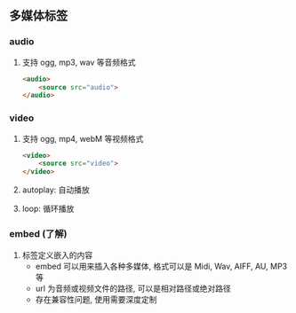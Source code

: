 ## 多媒体标签

### audio

1. 支持 ogg, mp3, wav 等音频格式

   ```html
   <audio>
       <source src="audio">
   </audio>
   ```

   

### video

1. 支持 ogg, mp4, webM 等视频格式 

   ```html
   <video>
       <source src="video">
   </video>
   ```

2. autoplay: 自动播放

3. loop: 循环播放



### embed (了解)

1. 标签定义嵌入的内容
   + embed 可以用来插入各种多媒体, 格式可以是 Midi, Wav, AIFF, AU, MP3 等
   + url 为音频或视频文件的路径, 可以是相对路径或绝对路径
   + 存在兼容性问题, 使用需要深度定制